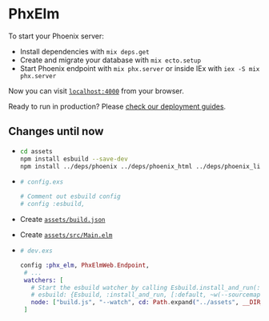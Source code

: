 # PhxElm

To start your Phoenix server:

  * Install dependencies with `mix deps.get`
  * Create and migrate your database with `mix ecto.setup`
  * Start Phoenix endpoint with `mix phx.server` or inside IEx with `iex -S mix phx.server`

Now you can visit [`localhost:4000`](http://localhost:4000) from your browser.

Ready to run in production? Please [check our deployment guides](https://hexdocs.pm/phoenix/deployment.html).

## Changes until now

 - 
    ``` bash
    cd assets
    npm install esbuild --save-dev
    npm install ../deps/phoenix ../deps/phoenix_html ../deps/phoenix_live_view --save
    ```

 -
   ``` elixir
   # config.exs

   # Comment out esbuild config
   # config :esbuild,
   ```
  
 - Create [`assets/build.json`](./assets/build.json)
 - Create [`assets/src/Main.elm`](./assets/src/Main.elm)

 -
   ``` elixir
   # dev.exs

   config :phx_elm, PhxElmWeb.Endpoint,
    # ...
    watchers: [
      # Start the esbuild watcher by calling Esbuild.install_and_run(:default, args)
      # esbuild: {Esbuild, :install_and_run, [:default, ~w(--sourcemap=inline --watch)]}
      node: ["build.js", "--watch", cd: Path.expand("../assets", __DIR__)]
    ]
   ```